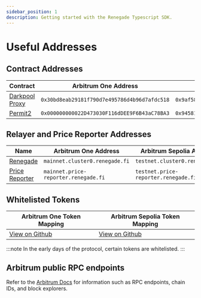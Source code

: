 ```yaml
---
sidebar_position: 1
description: Getting started with the Renegade Typescript SDK.
---
```


# Useful Addresses

## Contract Addresses

| Contract | Arbitrum One Address | Arbitrum Sepolia Address |
|----------|------------------------|----------------------------|
| [Darkpool Proxy](https://github.com/renegade-fi/renegade-contracts/blob/main/contracts-stylus/src/contracts/darkpool.rs) | `0x30bd8eab29181f790d7e495786d4b96d7afdc518` | `0x9af58f1ff20ab22e819e40b57ffd784d115a9ef5` |
| [Permit2](https://github.com/Uniswap/permit2) | `0x000000000022D473030F116dDEE9F6B43aC78BA3` | `0x9458198bcc289c42e460cb8ca143e5854f734442` |

## Relayer and Price Reporter Addresses

| Name | Arbitrum One Address | Arbitrum Sepolia Address |
|----------|------------------------|----------------------------|
| [Renegade](https://github.com/renegade-fi/renegade) | `mainnet.cluster0.renegade.fi` | `testnet.cluster0.renegade.fi` |
| [Price Reporter](https://github.com/renegade-fi/renegade/tree/main/workers/price-reporter) | `mainnet.price-reporter.renegade.fi` | `testnet.price-reporter.renegade.fi` |

## Whitelisted Tokens

| Arbitrum One Token Mapping | Arbitrum Sepolia Token Mapping |
|----------------------------|----------------------------|
| [View on Github](https://github.com/renegade-fi/token-mappings/blob/main/mainnet.json) | [View on Github](https://github.com/renegade-fi/token-mappings/blob/main/testnet.json) |

:::note
In the early days of the protocol, certain tokens are whitelisted.
:::

## Arbitrum public RPC endpoints

Refer to the [Arbitrum Docs](https://docs.arbitrum.io/build-decentralized-apps/reference/node-providers) for information such as RPC endpoints, chain IDs, and block explorers.